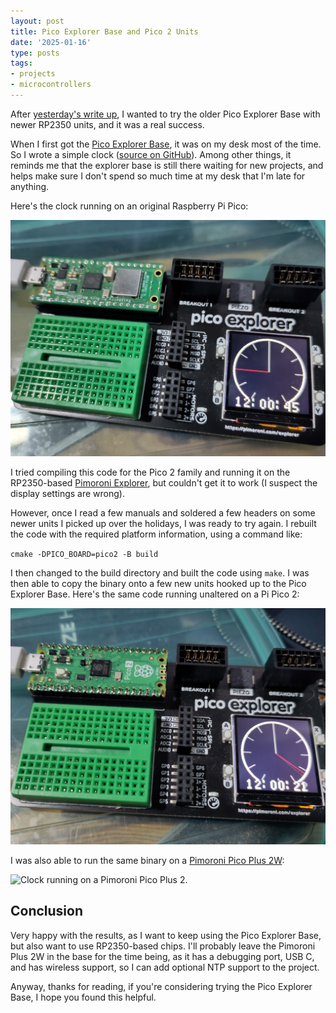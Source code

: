 ```yaml
---
layout: post
title: Pico Explorer Base and Pico 2 Units
date: '2025-01-16'
type: posts
tags:
- projects
- microcontrollers
---
```


After [yesterday's write
up](2025-01-15-pimoroni-explorer-vs-pico-explorer-base), I wanted to try the
older Pico Explorer Base with newer RP2350 units, and it was a real success.

<!--more-->

When I first got the [Pico Explorer
Base](https://shop.pimoroni.com/products/pico-explorer-base?variant=32369514315859),
it was on my desk most of the time.  So I wrote a simple clock ([source on
GitHub](https://github.com/duhrer/pico-explorer-clock)).  Among other things, it
reminds me that the explorer base is still there waiting for new projects, and
helps make sure I don't spend so much time at my desk that I'm late for
anything.

Here's the clock running on an original Raspberry Pi Pico:

![Clock running on the Pico Explorer Base with an original Pi Pico.](/assets/img/2025-01-16-explorer-pico.jpg)

I tried compiling this code for the Pico 2 family and running it on the
RP2350-based [Pimoroni
Explorer](https://shop.pimoroni.com/products/explorer?variant=42092697845843),
but couldn't get it to work (I suspect the display settings are wrong).

However, once I read a few manuals and soldered a few headers on some newer
units I picked up over the holidays, I was ready to try again.  I rebuilt the
code with the required platform information, using a command like:

`cmake -DPICO_BOARD=pico2 -B build`

I then changed to the build directory and built the code using `make`.  I was
then able to copy the binary onto a few new units hooked up to the Pico Explorer
Base.  Here's the same code running unaltered on a Pi Pico 2:

![Clock running on the Pico 2.](/assets/img/2025-01-16-explorer-pico2.jpg)

I was also able to run the same binary on a [Pimoroni Pico Plus
2W](https://shop.pimoroni.com/products/pimoroni-pico-plus-2-w?variant=42182811942995):

![Clock running on a Pimoroni Pico Plus 2.](/assets/img/2025-01-16-explorer-pico-plus2.jpg)

## Conclusion

Very happy with the results, as I want to keep using the Pico Explorer Base, but
also want to use RP2350-based chips.  I'll probably leave the Pimoroni Plus 2W
in the base for the time being, as it has a debugging port, USB C, and has
wireless support, so I can add optional NTP support to the project.

Anyway, thanks for reading, if you're considering trying the Pico Explorer Base,
I hope you found this helpful.